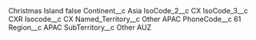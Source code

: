 <?xml version="1.0" encoding="UTF-8"?>
<CustomMetadata xmlns="http://soap.sforce.com/2006/04/metadata" xmlns:xsi="http://www.w3.org/2001/XMLSchema-instance" xmlns:xsd="http://www.w3.org/2001/XMLSchema">
    <label>Christmas Island</label>
    <protected>false</protected>
    <values>
        <field>Continent__c</field>
        <value xsi:type="xsd:string">Asia</value>
    </values>
    <values>
        <field>IsoCode_2__c</field>
        <value xsi:type="xsd:string">CX</value>
    </values>
    <values>
        <field>IsoCode_3__c</field>
        <value xsi:type="xsd:string">CXR</value>
    </values>
    <values>
        <field>Isocode__c</field>
        <value xsi:type="xsd:string">CX</value>
    </values>
    <values>
        <field>Named_Territory__c</field>
        <value xsi:type="xsd:string">Other APAC</value>
    </values>
    <values>
        <field>PhoneCode__c</field>
        <value xsi:type="xsd:string">61</value>
    </values>
    <values>
        <field>Region__c</field>
        <value xsi:type="xsd:string">APAC</value>
    </values>
    <values>
        <field>SubTerritory__c</field>
        <value xsi:type="xsd:string">Other AUZ</value>
    </values>
</CustomMetadata>
